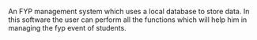 An FYP management system which uses a local database to store data.
In this software the user can perform all the functions which will help him in managing the fyp event of students.
